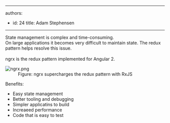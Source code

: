 

---
authors:
  - id: 24
    title: Adam Stephensen
---




<span class='intro'> <p class="p1"></p>State management is complex and time-consuming.<br>On large applications it becomes very difficult to maintain state. The redux pattern helps resolve this issue.<br><br><div>ngrx is the redux pattern implemented for Angular 2.<br></div> </span>

<dl class="image"><dt>​​​<img src="/PublishingImages/ngrx.png" alt="ngrx.png" />​</dt><dd>Figure&#58; ngrx supercharges the redux pattern with RxJS​<br></dd><dd></dd></dl><p>Benefits&#58;</p><ul><li>Easy state management</li><li>Better tooling and debugging</li><li>Simpler applicatins to build</li><li>Increaeed performance</li><li>Code that is easy to test</li></ul>​



